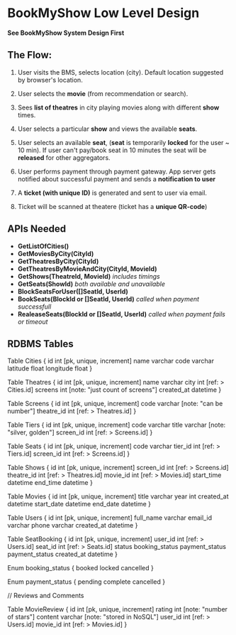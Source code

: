# BookMyShow Low Level Design 

**See BookMyShow System Design First** 


## The Flow: 

1. User visits the BMS, selects location (city). Default location suggested by browser's location. 

2. User selects the **movie** (from recommendation or search). 

3. Sees **list of theatres** in city playing movies along with different **show** times. 

4. User selects a particular **show** and views the available **seats**. 

5. User selects an available **seat**, (**seat** is temporarily **locked** for the user ~ 10 min). If user can't pay/book seat in 10 minutes the seat will be **released** for other aggregators. 

6. User performs payment through payment gateway. App server gets notified about successful payment and sends a **notification to user**

7. A **ticket (with unique ID)** is generated and sent to user via email. 

8. Ticket will be scanned at theatere (ticket has a **unique QR-code**)


## APIs Needed 

- **GetListOfCities()**
- **GetMoviesByCity(CityId)** 
- **GetTheatresByCity(CityId)** 
- **GetTheatresByMovieAndCity(CityId, MovieId)** 
- **GetShows(TheatreId, MovieId)** _includes timings_ 
- **GetSeats(ShowId)** _both available and unavailable_
- **BlockSeatsForUser([]SeatId, UserId)** 
- **BookSeats(BlockId or []SeatId, UserId)** _called when payment successfull_
- **RealeaseSeats(BlockId or []SeatId, UserId)** _called when payment fails or timeout_

## RDBMS Tables 

Table Cities {
  id int [pk, unique, increment]
  name varchar 
  code varchar 
  latitude float 
  longitude float 
}

Table Theatres {
  id int [pk, unique, increment]
  name varchar 
  city int [ref: > Cities.id]
  screens int [note: "just count of screens"]
  created_at datetime 
}

Table Screens {
  id int [pk, unique, increment]
  code varchar [note: "can be number"]
  theatre_id int [ref: > Theatres.id]
}

Table Tiers {
  id int [pk, unique, increment] 
  code varchar 
  title varchar [note: "silver, golden"]
  screen_id int [ref: > Screens.id]
}

Table Seats {
  id int [pk, unique, increment] 
  code varchar 
  tier_id int [ref: > Tiers.id]
  screen_id int [ref: > Screens.id]
}

Table Shows {
  id int [pk, unique, increment] 
  screen_id int [ref: > Screens.id]
  theatre_id int [ref: > Theatres.id]
  movie_id int [ref: > Movies.id]
  start_time datetime 
  end_time datetime 
}

Table Movies {
  id int [pk, unique, increment]
  title varchar 
  year int 
  created_at datetime
  start_date datetime 
  end_date datetime 
}

Table Users {
  id int [pk, unique, increment]
  full_name varchar 
  email_id varchar 
  phone varchar 
  created_at datetime 
}

Table SeatBooking {
  id int [pk, unique, increment] 
  user_id int [ref: > Users.id]
  seat_id int [ref: > Seats.id]
  status booking_status
  payment_status payment_status
  created_at datetime 
}

Enum booking_status {
  booked 
  locked 
  cancelled
}

Enum payment_status {
  pending 
  complete 
  cancelled 
}

// Reviews and Comments 

Table MovieReview {
  id int [pk, unique, increment]
  rating int [note: "number of stars"]
  content varchar [note: "stored in NoSQL"]
  user_id int [ref: > Users.id]
  movie_id int [ref: > Movies.id]
}




